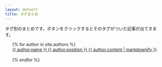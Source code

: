 ```yaml
---
layout: default
title: タグまとめ
---
```

タグ別のまとめです。ボタンをクリックするとそのタグがついた記事が出てきます。

<ul style="list-style: none;">
  {% for author in site.authors %}
    <li>
      <a href="{{ author.url }}" class="btn">{{ author.name }}
      {{ author.position }}
      {{ author.content | markdownify }}</a><br><br>
    </li>
  {% endfor %}
</ul>
